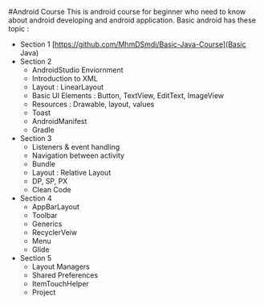 #Android Course
 This is android course for beginner who need to know about android developing and android application.
 Basic android has these topic :
 * Section 1
 [https://github.com/MhmDSmdi/Basic-Java-Course](Basic Java)
 * Section 2
    * AndroidStudio Enviornment
    * Introduction to XML
    * Layout : LinearLayout
    * Basic UI Elements : Button, TextView, EditText, ImageView
    * Resources : Drawable, layout, values
    * Toast
    * AndroidManifest
    * Gradle
* Section 3
     * Listeners & event handling
     * Navigation between activity
     * Bundle
     * Layout : Relative Layout
     * DP, SP, PX
     * Clean Code
* Section 4
     * AppBarLayout
     * Toolbar
     * Generics
     * RecyclerVeiw
     * Menu
     * Glide
* Section 5
     * Layout Managers
     * Shared Preferences
     * ItemTouchHelper
     * Project
     
